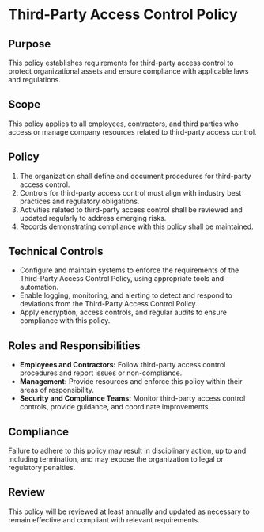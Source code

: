 # Third-Party Access Control Policy

## Purpose
This policy establishes requirements for third-party access control to protect organizational assets and ensure compliance with applicable laws and regulations.

## Scope
This policy applies to all employees, contractors, and third parties who access or manage company resources related to third-party access control.

## Policy
1. The organization shall define and document procedures for third-party access control.
2. Controls for third-party access control must align with industry best practices and regulatory obligations.
3. Activities related to third-party access control shall be reviewed and updated regularly to address emerging risks.
4. Records demonstrating compliance with this policy shall be maintained.

## Technical Controls
- Configure and maintain systems to enforce the requirements of the Third-Party Access Control Policy, using appropriate tools and automation.
- Enable logging, monitoring, and alerting to detect and respond to deviations from the Third-Party Access Control Policy.
- Apply encryption, access controls, and regular audits to ensure compliance with this policy.

## Roles and Responsibilities
- **Employees and Contractors:** Follow third-party access control procedures and report issues or non-compliance.
- **Management:** Provide resources and enforce this policy within their areas of responsibility.
- **Security and Compliance Teams:** Monitor third-party access control controls, provide guidance, and coordinate improvements.

## Compliance
Failure to adhere to this policy may result in disciplinary action, up to and including termination, and may expose the organization to legal or regulatory penalties.

## Review
This policy will be reviewed at least annually and updated as necessary to remain effective and compliant with relevant requirements.

